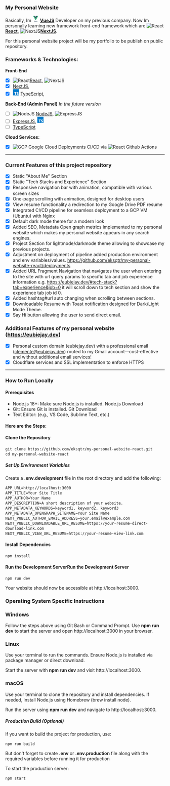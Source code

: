 ### My Personal Website
Basically, Im <img src="https://raw.githubusercontent.com/devicons/devicon/master/icons/vuejs/vuejs-original-wordmark.svg" alt="VueJS" width="20" height="20"> **[VueJS](https://vuejs.org/ "VueJS")** Developer on my previous company. Now Im personally learning new framework front-end framework which are  <img src="https://camo.githubusercontent.com/789ae0acdd26c18f81088d4715b285e2c292aedf7f899aee09b71c43dfe362f2/68747470733a2f2f63646e312e69636f6e66696e6465722e636f6d2f646174612f69636f6e732f70726f6772616d696e672d646576656c6f706d656e742d382f32342f72656163745f6c6f676f2d3531322e706e67" alt="React" width="20" height="20">**[React](https://react.dev/ "React")**, <img src="https://cdn.worldvectorlogo.com/logos/nextjs-2.svg" alt="NextJS" width="20" height="20">**[NextJS](https://nextjs.org/ "NextJS")**.

For this personal website project will be my portfolio to be publish on public repository. 

### **Frameworks** & **Technologies**:

**Front-End**
- [x] <img src="https://camo.githubusercontent.com/789ae0acdd26c18f81088d4715b285e2c292aedf7f899aee09b71c43dfe362f2/68747470733a2f2f63646e312e69636f6e66696e6465722e636f6d2f646174612f69636f6e732f70726f6772616d696e672d646576656c6f706d656e742d382f32342f72656163745f6c6f676f2d3531322e706e67" alt="React" width="20" height="20">[React](https://react.dev/ "React"), <img src="https://cdn.worldvectorlogo.com/logos/nextjs-2.svg" alt="NextJS" width="20" height="20">
- [x] [NextJS](https://nextjs.org/ "NextJS"), 
- [x] <img src="https://raw.githubusercontent.com/devicons/devicon/master/icons/typescript/typescript-original.svg" alt="TypeScript" width="20" height="20"> [TypeScript](typescriptlang "TypeScript"),

**Back-End (Admin Panel)**
*In the future version*
- [ ] <img src="https://encrypted-tbn0.gstatic.com/images?q=tbn:ANd9GcS0ZY7pSp8vUlxBODPl3S4YYzsx0Ht-sB7EkQ&s" alt="NodeJS" width="20" height="20"> [NodeJS](https://nodejs.org/en "NodeJS"), <img src="https://w7.pngwing.com/pngs/925/447/png-transparent-express-js-node-js-javascript-mongodb-node-js-text-trademark-logo.png" alt="ExpressJS" width="20" height="20"> 
- [ ] [ExpressJS](https://expressjs.com/ "ExpressJS"), <img src="https://raw.githubusercontent.com/devicons/devicon/master/icons/typescript/typescript-original.svg" alt="TypeScript" width="20" height="20"> 
- [ ] [TypeScript](typescriptlang "TypeScript")

**Cloud Services:**
- [x] <img src="https://www.vectorlogo.zone/logos/google_cloud/google_cloud-icon.svg" alt="GCP" width="20" height="20"> Google Cloud Deployments CI/CD via <img src="https://cdn-icons-png.flaticon.com/512/25/25231.png" alt="React" width="20" height="20"> Github Actions

------------


### Current Features of this project repository
- [x] Static "About Me" Section
- [x] Static "Tech Stacks and Experience" Section
- [x] Responsive navigation bar with animation, compatible with various screen sizes
- [x] One-page scrolling with animation, designed for desktop users
- [x] View resume functionality a redirection to my Google Drive PDF resume
- [x] Integrated CI/CD pipeline for seamless deployment to a GCP VM (Ubuntu) with Nginx
- [x] Default dark mode theme for a modern look
- [x] Added SEO, Metadata Open graph metrics implemented to my personal website which makes my personal website appears in any search engines.
- [x] Project Section for lightmode/darkmode theme allowing to showcase my previous projects.
- [x] Adjustment on deployment of pipeline added production environment and env variables/values. https://github.com/eksqtr/my-personal-website-react/deployments
- [x] Added URL Fragment Navigation that navigates the user when entering to the site with url query params to specific tab and job experience information e.g. https://eubiejay.dev/#tech-stack?tab=experience&job=0 it will scroll down to tech section and show the experience tab job id 0.
- [x] Added hashtag#url auto changing when scrolling between sections.
- [x] Downloadable Resume with Toast notification designed for Dark/Light Mode Theme.
- [x] Say Hi button allowing the user to send direct email.

### Additional Features of my personal website (https://eubiejay.dev)
- [x] Personal custom domain (eubiejay.dev) with a professional email (clemente@eubiejay.dev) routed to my Gmail account—cost-effective and without additional email services!
- [x] Cloudflare services and SSL implementation to enforce HTTPS

------------
### How to Run Locally
#### Prerequisites
- Node.js 18+: Make sure Node.js is installed. Node.js Download
- Git: Ensure Git is installed. Git Download
- Text Editor: (e.g., VS Code, Sublime Text, etc.)

#### Here are the Steps: 
#### Clone the Repository
    git clone https://github.com/eksqtr/my-personal-website-react.git
    cd my-personal-website-react
##### Set Up Environment Variables
Create a **.env.development** file in the root directory and add the following:

    APP_URL=http://localhost:3000
    APP_TITLE=Your Site Title
    APP_AUTHOR=Your Name
    APP_DESCRIPTION=A short description of your website.
    APP_METADATA_KEYWORDS=keyword1, keyword2, keyword3
    APP_METADATA_OPENGRAPH_SITENAME=Your Site Name
    NEXT_PUBLIC_AUTHOR_EMAIL_ADDRESS=your.email@example.com
    NEXT_PUBLIC_DOWNLOADABLE_URL_RESUME=https://your-resume-direct-download-link.com
    NEXT_PUBLIC_VIEW_URL_RESUME=https://your-resume-view-link.com

#### Install Dependencies
    npm install

#### Run the Development ServerRun the Development Server
    npm run dev

Your website should now be accessible at http://localhost:3000.

### Operating System Specific Instructions
### Windows
Follow the steps above using Git Bash or Command Prompt.
Use **npm run dev** to start the server and open http://localhost:3000 in your browser.

### Linux
Use your terminal to run the commands.
Ensure Node.js is installed via package manager or direct download.

Start the server with **npm run dev** and visit http://localhost:3000.
### macOS

Use your terminal to clone the repository and install dependencies.
If needed, install Node.js using Homebrew (brew install node).

Run the server using **npm run dev** and navigate to http://localhost:3000.


##### Production Build (Optional)
If you want to build the project for production, use:

    npm run build

But don't forget to create  **.env** or **.env.production** file along with the required variables before running it for production

To start the production server:

    npm start

